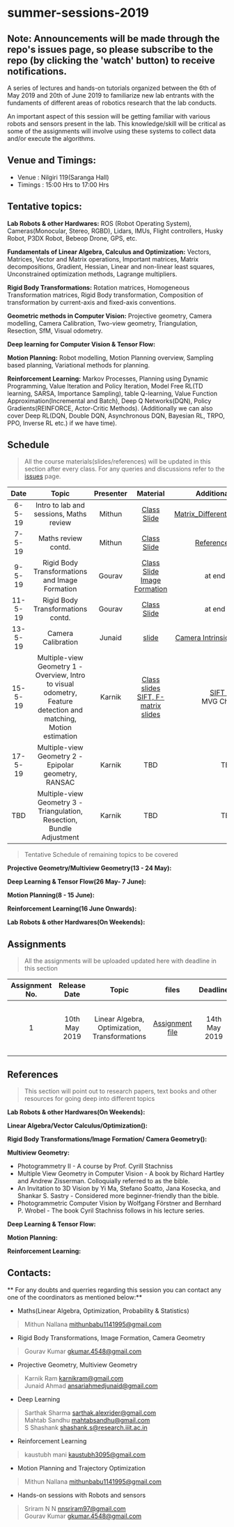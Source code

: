 # summer-sessions-2019

## Note: Announcements will be made through the repo's issues page, so please subscribe to the repo (by clicking the 'watch' button) to receive notifications.

A series of lectures and hands-on tutorials organized between the 6th of May 2019 and 20th of June 2019 to familiarize new lab entrants with the fundaments of different areas of robotics research that the lab conducts.

An important aspect of this session will be getting familiar with various robots and sensors present in the lab. This knowledge/skill will be critical as some of the assignments will involve using these systems to collect data and/or execute the algorithms.

## Venue and Timings:
* Venue : Nilgiri 119(Saranga Hall)
* Timings : 15:00 Hrs to 17:00 Hrs 


## Tentative topics:

**Lab Robots & other Hardwares:** ROS (Robot Operating System), Cameras(Monocular, Stereo, RGBD), Lidars, IMUs, Flight controllers, Husky Robot, P3DX Robot, Bebeop Drone, GPS, etc.

**Fundamentals of Linear Algebra, Calculus and Optimization:** Vectors, Matrices, Vector and Matrix operations, Important matrices, Matrix decompositions, Gradient, Hessian, Linear and non-linear least squares, Unconstrained optimization methods, Lagrange multipliers.

**Rigid Body Transformations:** Rotation matrices, Homogeneous Transformation matrices, Rigid Body transformation, Composition of transformation by current-axis and fixed-axis conventions.

**Geometric methods in Computer Vision:** Projective geometry, Camera modelling, Camera Calibration, Two-view geometry, Triangulation, Resection, SfM, Visual odometry.


**Deep learning for Computer Vision & Tensor Flow:**

**Motion Planning:** Robot modelling, Motion Planning overview, Sampling based planning, Variational methods for planning.

**Reinforcement Learning:** Markov Processes, Planning using Dynamic Programming, Value Iteration and Policy Iteration, Model Free RL(TD learning, SARSA, Importance Sampling), table Q-learning,  Value Function Approximation(Incremental and Batch), Deep Q Networks(DQN), Policy Gradients(REINFORCE, Actor-Critic Methods). (Additionally we can also cover Deep RL(DQN, Double DQN, Asynchronous DQN, Bayesian RL, TRPO, PPO, Inverse RL etc.)  if we have time).

## Schedule
>All the course materials(slides/references) will be updated in this section after every class.
>For any queries and discussions refer to the [issues](https://github.com/iiith-rrc/summer-sessions-2019/issues) page.

|  Date  |       Topic       |  Presenter     |        Material       |     Additional Reading     |
|:------:|:-----------------:|:-----------:|:---------------------:|:--------------------------:|
|6-5-19  | Intro to lab and sessions, Maths review| Mithun | [Class Slide](https://drive.google.com/file/d/1T3O_9q3hSKVw88LsjtCXCmZFFpd-cs8Z/view)| [Matrix_Differentiation_Reference](https://atmos.washington.edu/~dennis/MatrixCalculus.pdf)                        |
|7-5-19  | Maths review contd.| Mithun    |          [Class Slide](https://drive.google.com/file/d/1QfuChvRevKoIc9g_OQqpIUxI-9TPlcx_/view)     | [Reference Materials](https://github.com/iiith-rrc/summer-sessions-2019/issues/2)                       |
|9-5-19  | Rigid Body Transformations and Image Formation| Gourav    |         [Class Slide Image Formation](https://drive.google.com/open?id=1Rn7wZ-S5Dr-DfSaL6Vze6a1aAN9idWqd)     | at end of slide                        |
|11-5-19  | Rigid Body Transformations contd.| Gourav     |          [Class Slide](https://drive.google.com/open?id=1iIF4Qt043ALe-Wo7pWnKMGqminWrqdjg)     | at end of slide                        |
|13-5-19  | Camera Calibration| Junaid     |          [slide](https://drive.google.com/file/d/0B09edifas--WT2dvbF9xVkpZRXRQT010dGlCMm5iLWl1blpZ/view)    |  [Camera Intrinsics and Extrinsics](https://drive.google.com/file/d/17vTRpqAx3cDJLlrYZ0kXZ6fQYcmyhKIR/view)                       |
|15-5-19  | Multiple-view Geometry 1 - Overview, Intro to visual odometry, Feature detection and matching, Motion estimation | Karnik | [Class slides](/lecture-slides/mvg-1.pdf) <br> [SIFT, F-matrix slides](/reference-material/) | [SIFT paper](https://www.cs.ubc.ca/~lowe/papers/ijcv04.pdf) <br> MVG Ch. 9 & 10|
|17-5-19  | Multiple-view Geometry 2 - Epipolar geometry, RANSAC | Karnik | TBD | TBD|
|TBD  | Multiple-view Geometry 3 - Triangulation, Resection, Bundle Adjustment | Karnik | TBD | TBD|

>Tentative Schedule of remaining topics to be covered

**Projective Geometry/Multiview Geometry(13 - 24 May):**

**Deep Learning & Tensor Flow(26 May- 7 June):**

**Motion Planning(8 - 15 June):**

**Reinforcement Learning(16 June Onwards):**

**Lab Robots & other Hardwares(On Weekends):**

## Assignments
>All the assignments will be uploaded updated here with deadline in this section

| Assignment No. | Release Date |       Topic      |       files        | Deadline| Extra Info |
|:--------------:|:------------:|:----------------:|:------------------:|:-------:|:-------:|
| 1              | 10th May 2019          | Linear Algebra, Optimization, Transformations              | [Assignment file](https://drive.google.com/file/d/1Vu6af6LKr7D_N-EFToYC0MuNv9F8MXC-/view)                | 14th May 2019     |mail to [Mithun](mailto:mithunbabu1141995@gmail.com) with your name and ID|

## References
>This section will point out to research papers, text books and other resources for going deep into different topics

**Lab Robots & other Hardwares(On Weekends):**

**Linear Algebra/Vector Calculus/Optimization():**

**Rigid Body Transformations/Image Formation/ Camera Geometry():**

**Multiview Geometry:**


* Photogrammetry II - A course by Prof. Cyrill Stachniss
* Multiple View Geometry in Computer Vision - A book by Richard Hartley and Andrew Zisserman. Colloquially referred to as the bible.
* An Invitation to 3D Vision by Yi Ma, Stefano Soatto, Jana Kosecka, and Shankar S. Sastry - Considered more beginner-friendly than the bible.
* Photogrammetric Computer Vision by Wolfgang Förstner and Bernhard P. Wrobel - The book Cyril Stachniss follows in his lecture series.

**Deep Learning & Tensor Flow:**

**Motion Planning:**

**Reinforcement Learning:**


## Contacts:
** For any doubts and querries regarding this session you can contact any one of the coordinators as mentioned below:**
* Maths(Linear Algebra, Optimization, Probability & Statistics)
>Mithun Nallana <mithunbabu1141995@gmail.com><br />
* Rigid Body Transformations, Image Formation, Camera Geometry
>Gourav Kumar <gkumar.4548@gmail.com><br />
* Projective Geometry, Multiview Geometry
>Karnik Ram <karnikram@gmail.com><br />
>Junaid Ahmad <ansariahmedjunaid@gmail.com><br />
* Deep Learning
>Sarthak Sharma <sarthak.alexrider@gmail.com><br />
>Mahtab Sandhu <mahtabsandhu@gmail.com><br />
>S Shashank <shashank.s@research.iiit.ac.in><br />
* Reinforcement Learning
>kaustubh mani <kaustubh3095@gmail.com><br />
* Motion Planning and Trajectory Optimization
>Mithun Nallana <mithunbabu1141995@gmail.com><br />
* Hands-on sessions with Robots and sensors
>Sriram N N <nnsriram97@gmail.com><br />
>Gourav Kumar <gkumar.4548@gmail.com><br />
